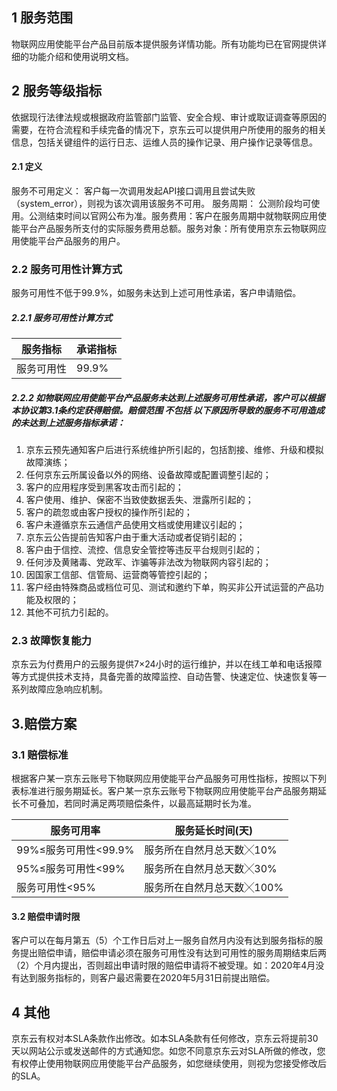 ## 1 服务范围

物联网应用使能平台产品目前版本提供服务详情功能。所有功能均已在官网提供详细的功能介绍和使用说明文档。

## 2 服务等级指标
依据现行法律法规或根据政府监管部门监管、安全合规、审计或取证调查等原因的需要，在符合流程和手续完备的情况下，京东云可以提供用户所使用的服务的相关信息，包括关键组件的运行日志、运维人员的操作记录、用户操作记录等信息。

#### 2.1 定义

服务不可用定义： 客户每一次调用发起API接口调用且尝试失败（system_error），则视为该次调用该服务不可用。 服务周期： 公测阶段均可使用。公测结束时间以官网公布为准。服务费用：客户在服务周期中就物联网应用使能平台产品服务所支付的实际服务费用总额。服务对象：所有使用京东云物联网应用使能平台产品服务的用户。

### 2.2 服务可用性计算方式

服务可用性不低于99.9%，如服务未达到上述可用性承诺，客户申请赔偿。

##### 2.2.1 服务可用性计算方式

| 服务指标                   | 承诺指标             |
| ---------------------------- | -------------------------- |
| 服务可用性  | 99.9%  |

##### 2.2.2 如物联网应用使能平台产品服务未达到上述服务可用性承诺，客户可以根据本协议第3.1条约定获得赔偿。赔偿范围 不包括 以下原因所导致的服务不可用造成的未达到上述服务指标承诺：

1. 京东云预先通知客户后进行系统维护所引起的，包括割接、维修、升级和模拟故障演练；
2. 任何京东云所属设备以外的网络、设备故障或配置调整引起的；
3. 客户的应用程序受到黑客攻击而引起的；
4. 客户使用、维护、保密不当致使数据丢失、泄露所引起的；
5. 客户的疏忽或由客户授权的操作所引起的；
6. 客户未遵循京东云通信产品使用文档或使用建议引起的；
7. 京东云公告提前告知客户由于重大活动或者促销引起的；
8. 客户由于信控、流控、信息安全管控等违反平台规则引起的；
9. 任何涉及黄赌毒、党政军、诈骗等非法改为物联网内容引起的；
10. 因国家工信部、信管局、运营商等管控引起的；
11. 客户经由特殊商品或档位可见、测试和邀约下单，购买非公开试运营的产品功能及权限的；
12. 其他不可抗力引起的。


### 2.3 故障恢复能力

京东云为付费用户的云服务提供7×24小时的运行维护，并以在线工单和电话报障等方式提供技术支持，具备完善的故障监控、自动告警、快速定位、快速恢复等一系列故障应急响应机制。

## 3.赔偿方案

### 3.1 赔偿标准

根据客户某一京东云账号下物联网应用使能平台产品服务可用性指标，按照以下列表标准进行服务期延长。客户某一京东云账号下物联网应用使能平台产品服务期延长不可叠加，若同时满足两项赔偿条件，以最高延期时长为准。

| 服务可用率                   | 服务延长时间(天)             |
| ---------------------------- | -------------------------- |
| 99%≤服务可用性<99.9%  | 服务所在自然月总天数╳10%  |
| 95%≤服务可用性<99% | 服务所在自然月总天数╳30%  |
| 服务可用性<95%                   | 服务所在自然月总天数╳100% |

#### 3.2 赔偿申请时限
客户可以在每月第五（5）个工作日后对上一服务自然月内没有达到服务指标的服务提出赔偿申请，赔偿申请必须在服务可用性没有达到可用性的服务周期结束后两（2）个月内提出，否则超出申请时限的赔偿申请将不被受理。如：2020年4月没有达到服务指标的，则客户最迟需要在2020年5月31日前提出赔偿。

## 4 其他

京东云有权对本SLA条款作出修改。如本SLA条款有任何修改，京东云将提前30天以网站公示或发送邮件的方式通知您。如您不同意京东云对SLA所做的修改，您有权停止使用物联网应用使能平台产品服务，如您继续使用，则视为您接受修改后的SLA。
